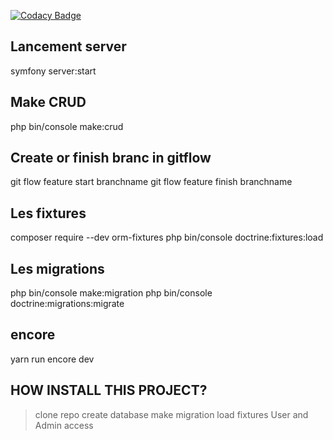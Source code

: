 
[![Codacy Badge](https://api.codacy.com/project/badge/Grade/95d6153ada5e4255a026e33d61a390d5)](https://app.codacy.com/manual/borgine/snowtricks?utm_source=github.com&utm_medium=referral&utm_content=kirokou/snowtricks&utm_campaign=Badge_Grade_Dashboard)

## Lancement server
symfony server:start

## Make CRUD
php bin/console make:crud

## Create or finish branc in gitflow
git flow feature start branchname
git flow feature finish branchname

## Les fixtures
composer require --dev orm-fixtures
php bin/console doctrine:fixtures:load

## Les migrations
php bin/console make:migration
php bin/console doctrine:migrations:migrate

## encore
yarn run encore dev

## HOW INSTALL THIS PROJECT? 
> clone repo
>create database
>make migration
>load fixtures
>User and Admin access